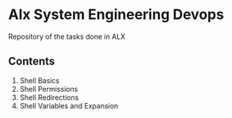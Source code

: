# Alx System Engineering Devops
Repository of the tasks done in ALX

## Contents
1. Shell Basics
2. Shell Permissions
3. Shell Redirections
4. Shell Variables and Expansion 
